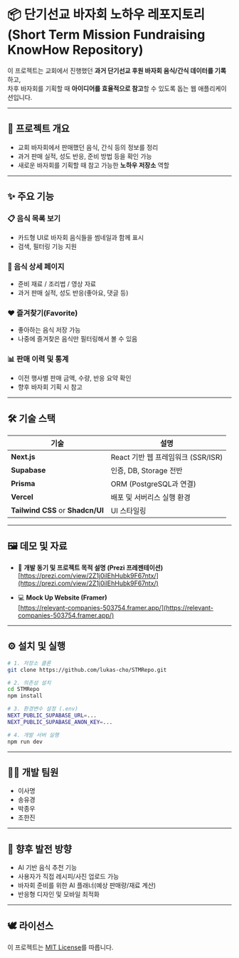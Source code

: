 # 📦 단기선교 바자회 노하우 레포지토리 (Short Term Mission Fundraising KnowHow Repository)

이 프로젝트는 교회에서 진행했던 **과거 단기선교 후원 바자회 음식/간식 데이터를 기록**하고,  
차후 바자회를 기획할 때 **아이디어를 효율적으로 참고**할 수 있도록 돕는 웹 애플리케이션입니다.

---

## 🧭 프로젝트 개요

- 교회 바자회에서 판매했던 음식, 간식 등의 정보를 정리
- 과거 판매 실적, 성도 반응, 준비 방법 등을 확인 가능
- 새로운 바자회를 기획할 때 참고 가능한 **노하우 저장소** 역할

---

## ✨ 주요 기능

### 📋 음식 목록 보기

- 카드형 UI로 바자회 음식들을 썸네일과 함께 표시
- 검색, 필터링 기능 지원

### 📄 음식 상세 페이지

- 준비 재료 / 조리법 / 영상 자료
- 과거 판매 실적, 성도 반응(좋아요, 댓글 등)

### ❤️ 즐겨찾기(Favorite)

- 좋아하는 음식 저장 가능
- 나중에 즐겨찾은 음식만 필터링해서 볼 수 있음

### 📊 판매 이력 및 통계

- 이전 행사별 판매 금액, 수량, 반응 요약 확인
- 향후 바자회 기획 시 참고

---

## 🛠️ 기술 스택

| 기술                              | 설명                               |
| --------------------------------- | ---------------------------------- |
| **Next.js**                       | React 기반 웹 프레임워크 (SSR/ISR) |
| **Supabase**                      | 인증, DB, Storage 전반             |
| **Prisma**                        | ORM (PostgreSQL과 연결)            |
| **Vercel**                        | 배포 및 서버리스 실행 환경         |
| **Tailwind CSS** or **Shadcn/UI** | UI 스타일링                        |

---

## 🖼️ 데모 및 자료

- 🎯 **개발 동기 및 프로젝트 목적 설명 (Prezi 프레젠테이션)**  
  [https://prezi.com/view/2Z1j0ilEhHubk9F67ntx/](https://prezi.com/view/2Z1j0ilEhHubk9F67ntx/)

- 💻 **Mock Up Website (Framer)**  
  [https://relevant-companies-503754.framer.app/](https://relevant-companies-503754.framer.app/)

---

## ⚙️ 설치 및 실행

```bash
# 1. 저장소 클론
git clone https://github.com/lukas-cho/STMRepo.git

# 2. 의존성 설치
cd STMRepo
npm install

# 3. 환경변수 설정 (.env)
NEXT_PUBLIC_SUPABASE_URL=...
NEXT_PUBLIC_SUPABASE_ANON_KEY=...

# 4. 개발 서버 실행
npm run dev
```

---

## 👨‍💻 개발 팀원

- 이사명
- 송유경
- 박종우
- 조한진

---

## 📌 향후 발전 방향

- AI 기반 음식 추천 기능
- 사용자가 직접 레시피/사진 업로드 가능
- 바자회 준비를 위한 AI 플래너(예상 판매량/재료 계산)
- 반응형 디자인 및 모바일 최적화

---

## 🕊️ 라이선스

이 프로젝트는 [MIT License](LICENSE)를 따릅니다.
